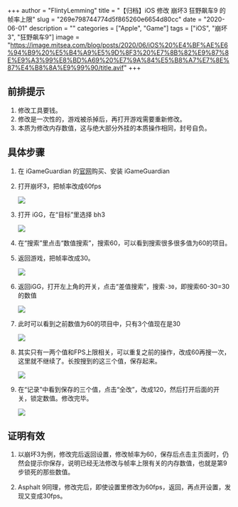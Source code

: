 +++
author = "FlintyLemming"
title = "【归档】iOS 修改 崩坏3 狂野飙车9 的帧率上限"
slug = "269e798744774d5f865260e6654d80cc"
date = "2020-06-01"
description = ""
categories = ["Apple", "Game"]
tags = ["iOS", "崩坏3", "狂野飙车9"]
image = "https://image.mitsea.com/blog/posts/2020/06/iOS%20%E4%BF%AE%E6%94%B9%20%E5%B4%A9%E5%9D%8F3%20%E7%8B%82%E9%87%8E%E9%A3%99%E8%BD%A69%20%E7%9A%84%E5%B8%A7%E7%8E%87%E4%B8%8A%E9%99%90/title.avif"
+++

## 前排提示

1. 修改工具要钱。
2. 修改是一次性的，游戏被杀掉后，再打开游戏需要重新修改。
3. 本质为修改内存数值，这与绝大部分外挂的本质操作相同，封号自负。

## 具体步骤

1. 在 iGameGuardian 的[官网](http://igg-server.herokuapp.com)购买、安装 iGameGuardian

2. 打开崩坏3，把帧率改成60fps

    ![](https://image.mitsea.com/blog/posts/2020/06/iOS%20%E4%BF%AE%E6%94%B9%20%E5%B4%A9%E5%9D%8F3%20%E7%8B%82%E9%87%8E%E9%A3%99%E8%BD%A69%20%E7%9A%84%E5%B8%A7%E7%8E%87%E4%B8%8A%E9%99%90/1.avif)

3. 打开 iGG，在“目标”里选择 bh3

    ![](https://image.mitsea.com/blog/posts/2020/06/iOS%20%E4%BF%AE%E6%94%B9%20%E5%B4%A9%E5%9D%8F3%20%E7%8B%82%E9%87%8E%E9%A3%99%E8%BD%A69%20%E7%9A%84%E5%B8%A7%E7%8E%87%E4%B8%8A%E9%99%90/2.avif)

4. 在“搜索”里点击“数值搜索”，搜索60，可以看到搜索很多很多值为60的项目。

5. 返回游戏，把帧率改成30。

    ![](https://image.mitsea.com/blog/posts/2020/06/iOS%20%E4%BF%AE%E6%94%B9%20%E5%B4%A9%E5%9D%8F3%20%E7%8B%82%E9%87%8E%E9%A3%99%E8%BD%A69%20%E7%9A%84%E5%B8%A7%E7%8E%87%E4%B8%8A%E9%99%90/3.avif)

6. 返回iGG，打开左上角的开关，点击“差值搜索”，搜索`-30`，即搜索60-30=30的数值

    ![](https://image.mitsea.com/blog/posts/2020/06/iOS%20%E4%BF%AE%E6%94%B9%20%E5%B4%A9%E5%9D%8F3%20%E7%8B%82%E9%87%8E%E9%A3%99%E8%BD%A69%20%E7%9A%84%E5%B8%A7%E7%8E%87%E4%B8%8A%E9%99%90/4.avif)

7. 此时可以看到之前数值为60的项目中，只有3个值现在是30

    ![](https://image.mitsea.com/blog/posts/2020/06/iOS%20%E4%BF%AE%E6%94%B9%20%E5%B4%A9%E5%9D%8F3%20%E7%8B%82%E9%87%8E%E9%A3%99%E8%BD%A69%20%E7%9A%84%E5%B8%A7%E7%8E%87%E4%B8%8A%E9%99%90/5.avif)

8. 其实只有一两个值和FPS上限相关，可以重复之前的操作，改成60再搜一次，这里就不继续了。长按搜到的这三个值，保存起来。

    ![](https://image.mitsea.com/blog/posts/2020/06/iOS%20%E4%BF%AE%E6%94%B9%20%E5%B4%A9%E5%9D%8F3%20%E7%8B%82%E9%87%8E%E9%A3%99%E8%BD%A69%20%E7%9A%84%E5%B8%A7%E7%8E%87%E4%B8%8A%E9%99%90/6.avif)

9. 在“记录”中看到保存的三个值，点击“全改”，改成120，然后打开后面的开关，锁定数值。修改完毕。

    ![](https://image.mitsea.com/blog/posts/2020/06/iOS%20%E4%BF%AE%E6%94%B9%20%E5%B4%A9%E5%9D%8F3%20%E7%8B%82%E9%87%8E%E9%A3%99%E8%BD%A69%20%E7%9A%84%E5%B8%A7%E7%8E%87%E4%B8%8A%E9%99%90/7.avif)

## 证明有效

1. 以崩坏3为例，修改完后返回设置，修改帧率为60，保存后点击主页面时，仍然会提示你保存，说明已经无法修改与帧率上限有关的内存数值，也就是第9步锁死的那些数值。

2. Asphalt 9同理，修改完后，即使设置里修改为60fps，返回，再点开设置，发现又变成30fps。
